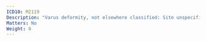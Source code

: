 ```yaml
---
ICD10: M2119
Description: "Varus deformity, not elsewhere classified: Site unspecified"
Matters: No
Weight: 0
---
```

